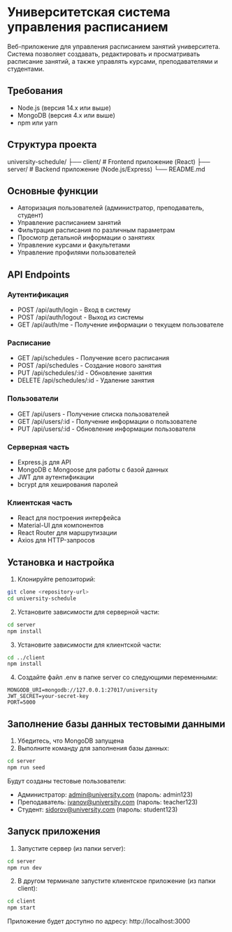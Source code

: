 # Университетская система управления расписанием

Веб-приложение для управления расписанием занятий университета. Система позволяет создавать, редактировать и просматривать расписание занятий, а также управлять курсами, преподавателями и студентами.

## Требования

- Node.js (версия 14.x или выше)
- MongoDB (версия 4.x или выше)
- npm или yarn

## Структура проекта

university-schedule/
├── client/ # Frontend приложение (React)
├── server/ # Backend приложение (Node.js/Express)
└── README.md

## Основные функции

- Авторизация пользователей (администратор, преподаватель, студент)
- Управление расписанием занятий
- Фильтрация расписания по различным параметрам
- Просмотр детальной информации о занятиях
- Управление курсами и факультетами
- Управление профилями пользователей

## API Endpoints

### Аутентификация
- POST /api/auth/login - Вход в систему
- POST /api/auth/logout - Выход из системы
- GET /api/auth/me - Получение информации о текущем пользователе

### Расписание
- GET /api/schedules - Получение всего расписания
- POST /api/schedules - Создание нового занятия
- PUT /api/schedules/:id - Обновление занятия
- DELETE /api/schedules/:id - Удаление занятия

### Пользователи
- GET /api/users - Получение списка пользователей
- GET /api/users/:id - Получение информации о пользователе
- PUT /api/users/:id - Обновление информации пользователя

### Серверная часть
- Express.js для API
- MongoDB с Mongoose для работы с базой данных
- JWT для аутентификации
- bcrypt для хеширования паролей

### Клиентская часть
- React для построения интерфейса
- Material-UI для компонентов
- React Router для маршрутизации
- Axios для HTTP-запросов

## Установка и настройка

1. Клонируйте репозиторий:
```bash
git clone <repository-url>
cd university-schedule
```

2. Установите зависимости для серверной части:
```bash
cd server
npm install
```

3. Установите зависимости для клиентской части:
```bash
cd ../client
npm install
```

4. Создайте файл .env в папке server со следующими переменными:
```
MONGODB_URI=mongodb://127.0.0.1:27017/university
JWT_SECRET=your-secret-key
PORT=5000
```

## Заполнение базы данных тестовыми данными

1. Убедитесь, что MongoDB запущена
2. Выполните команду для заполнения базы данных:
```bash
cd server
npm run seed
```

Будут созданы тестовые пользователи:
- Администратор: admin@university.com (пароль: admin123)
- Преподаватель: ivanov@university.com (пароль: teacher123)
- Студент: sidorov@university.com (пароль: student123)

## Запуск приложения

1. Запустите сервер (из папки server):
```bash
cd server
npm run dev
```

2. В другом терминале запустите клиентское приложение (из папки client):
```bash
cd client
npm start
```

Приложение будет доступно по адресу: http://localhost:3000